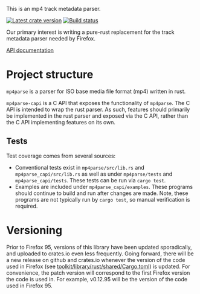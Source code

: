 This is an mp4 track metadata parser.

[![Latest crate version](https://img.shields.io/crates/v/mp4parse.svg)](https://crates.io/crates/mp4parse)
[![Build status](https://github.com/mozilla/mp4parse-rust/actions/workflows/build.yml/badge.svg)](https://github.com/mozilla/mp4parse-rust/actions)

Our primary interest is writing a pure-rust replacement for the
track metadata parser needed by Firefox.

[API documentation](https://docs.rs/mp4parse/)

# Project structure

`mp4parse` is a parser for ISO base media file format (mp4) written in rust.

`mp4parse-capi` is a C API that exposes the functionality of `mp4parse`. The C
API is intended to wrap the rust parser. As such, features should primarily
be implemented in the rust parser and exposed via the C API, rather than the C
API implementing features on its own.

## Tests

Test coverage comes from several sources:
- Conventional tests exist in `mp4parse/src/lib.rs` and
`mp4parse_capi/src/lib.rs` as well as under `mp4parse/tests` and
`mp4parse_capi/tests`. These tests can be run via `cargo test`.
- Examples are included under `mp4parse_capi/examples`. These programs should
continue to build and run after changes are made. Note, these programs are not
typically run by `cargo test`, so manual verification is required.

# Versioning

Prior to Firefox 95, versions of this library have been updated sporadically,
and uploaded to crates.io even less frequently. Going forward, there will be
a new release on github and crates.io whenever the version of the code used
in Firefox (see [toolkit/library/rust/shared/Cargo.toml](https://searchfox.org/mozilla-central/source/toolkit/library/rust/shared/Cargo.toml#12)) is updated. For convenience, the
patch version will correspond to the first Firefox version the code is used in.
For example, v0.12.95 will be the version of the code used in Firefox 95.